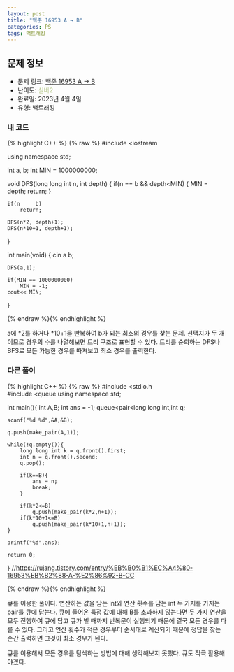 ```yaml
---
layout: post
title: "백준 16953 A → B"
categories: PS
tags: 백트래킹
---
```


## 문제 정보
- 문제 링크: [백준 16953 A → B](https://www.acmicpc.net/problem/16953)
- 난이도: <span style="color:#B5C78A">실버2</span>
- 완료일: 2023년 4월 4일
- 유형: 백트래킹

### 내 코드

{% highlight C++ %} {% raw %}
#include <iostream	

using namespace std;

int a, b;
int MIN = 1000000000;

void DFS(long long int n, int depth)
{
	if(n == b && depth<MIN)
	{
		MIN = depth;
		return;
	}
	
	if(n 	 b)
		return;
	
	DFS(n*2, depth+1);
	DFS(n*10+1, depth+1);
}

int main(void)
{
	cin 		 a		 b;
	
	DFS(a,1);
	
	if(MIN == 1000000000)
		MIN = -1;
	cout<< MIN;
}

{% endraw %}{% endhighlight %}

a에 *2를 하거나 *10+1을 반복하여 b가 되는 최소의 경우를 찾는 문제. 선택지가 두 개 이므로 경우의 수를 나열해보면 트리 구조로 표현할 수 있다. 트리를 순회하는 DFS나 BFS로 모든 가능한 경우를 따져보고 최소 경우를 출력한다.

### 다른 풀이

{% highlight C++ %} {% raw %}
#include <stdio.h	
#include <queue	
using namespace std;

int main(){
	int A,B;
	int ans = -1;
	queue<pair<long long int,int	 	 q;
	
	scanf("%d %d",&A,&B);
	
	q.push(make_pair(A,1));
	
	while(!q.empty()){
		long long int k = q.front().first;
		int n = q.front().second;
		q.pop();
		
		if(k==B){
			ans = n;
			break;
		}
		
		if(k*2<=B)
			q.push(make_pair(k*2,n+1));
		if(k*10+1<=B)
			q.push(make_pair(k*10+1,n+1));
	}
	
	printf("%d",ans);
	
	return 0;
}
//https://rujang.tistory.com/entry/%EB%B0%B1%EC%A4%80-16953%EB%B2%88-A-%E2%86%92-B-CC

{% endraw %}{% endhighlight %}

큐를 이용한 풀이다. 연산하는 값을 담는 int와 연산 횟수를 담는 int 두 가지를 가지는 pair를 큐에 담는다. 큐에 들어온 특정 값에 대해 B를 초과하지 않는다면 두 가지 연산을 모두 진행하여 큐에 담고 큐가 빌 때까지 반복문이 실행되기 때문에 결국 모든 경우를 다룰 수 있다. 그리고 연산 횟수가 적은 경우부터 순서대로 계산되기 때문에 정답을 찾는 순간 출력하면 그것이 최소 경우가 된다. 

큐를 이용해서 모든 경우를 탐색하는 방법에 대해 생각해보지 못했다. 큐도 적극 활용해야겠다.
